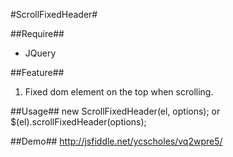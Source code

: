 #ScrollFixedHeader#

##Require##
* JQuery

##Feature##
1. Fixed dom element on the top when scrolling.

##Usage##
new ScrollFixedHeader(el, options);
or
$(el).scrollFixedHeader(options);

##Demo##
http://jsfiddle.net/ycscholes/vq2wpre5/